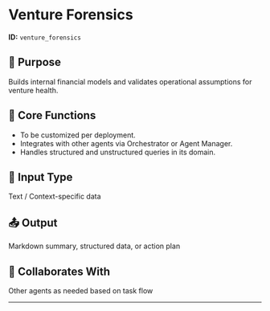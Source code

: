 # Venture Forensics

**ID:** `venture_forensics`

## 🎯 Purpose
Builds internal financial models and validates operational assumptions for venture health.

## 🧩 Core Functions
- To be customized per deployment.
- Integrates with other agents via Orchestrator or Agent Manager.
- Handles structured and unstructured queries in its domain.

## 📝 Input Type
Text / Context-specific data

## 📤 Output
Markdown summary, structured data, or action plan

## 🤝 Collaborates With
Other agents as needed based on task flow

---
